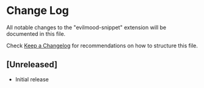 # Change Log

All notable changes to the "evilmood-snippet" extension will be documented in this file.

Check [Keep a Changelog](http://keepachangelog.com/) for recommendations on how to structure this file.

## [Unreleased]

- Initial release
